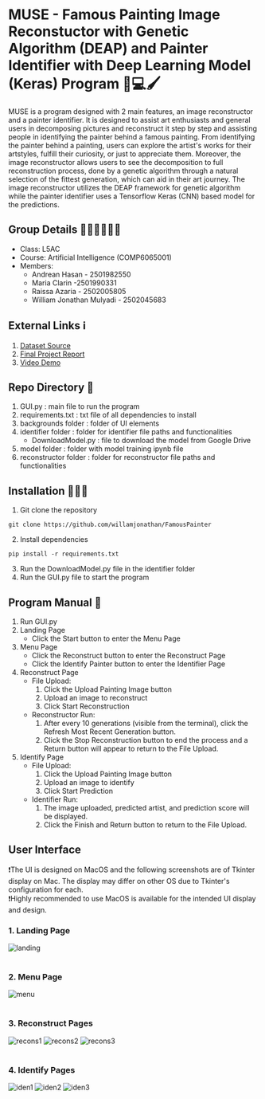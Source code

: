 # MUSE - Famous Painting Image Reconstuctor with Genetic Algorithm (DEAP)  and Painter Identifier with Deep Learning Model (Keras) Program 🧠💻🖌️
MUSE is a program designed with 2 main features, an image reconstructor and a painter identifier. It is designed to assist art enthusiasts and general users in decomposing pictures and reconstruct it step by step and assisting people in identifying the painter behind a famous painting. From identifying the painter behind a painting, users can explore the artist's works for their artstyles, fulfill their curiosity, or just to appreciate them. Moreover, the image reconstructor allows users to see the decomposition to full reconstruction process, done by a genetic algorithm through a natural selection of the fittest generation, which can aid in their art journey. The image reconstructor utilizes the DEAP framework for genetic algorithm while the painter identifier uses a Tensorflow Keras (CNN) based model for the predictions.

## Group Details 🙋🏻‍♀️🙋🏻‍♂️
* Class: L5AC 
* Course: Artificial Intelligence (COMP6065001)
* Members: 
    * Andrean Hasan - 2501982550
    * Maria Clarin -2501990331
    * Raissa Azaria - 2502005805
    * William Jonathan Mulyadi - 2502045683

## External Links ℹ️
1. [Dataset Source](https://www.kaggle.com/code/paultimothymooney/collections-of-paintings-from-50-artists)
2. [Final Project Report](https://docs.google.com/document/d/1HuUScfZPY4FwAHaa4_YAmZmV_ESywZdEj0sNPvb5beY/edit?usp=sharing)
3. [Video Demo](https://drive.google.com/file/d/1ODouZHuYMgsG8821yfGF8lbg3xq737Zw/view?usp=sharing)

## Repo Directory 🧭
1. GUI.py : main file to run the program
2. requirements.txt : txt file of all dependencies to install
3. backgrounds folder : folder of UI elements
4. identifier folder : folder for identifier file paths and functionalities
    * DownloadModel.py : file to download the model from Google Drive
5. model folder : folder with model training ipynb file
6. reconstructor folder : folder for reconstructor file paths and functionalities



## Installation 👨🏻‍💻
1. Git clone the repository
```
git clone https://github.com/willamjonathan/FamousPainter
```
2. Install dependencies
```
pip install -r requirements.txt
```
3. Run the DownloadModel.py file in the identifier folder
4. Run the GUI.py file to start the program



## Program Manual 🔧
1. Run GUI.py
2. Landing Page
    * Click the Start button to enter the Menu Page
3. Menu Page
    * Click the Reconstruct button to enter the Reconstruct Page
    * Click the Identify Painter button to enter the Identifier Page
4. Reconstruct Page
    *  File Upload:
        1. Click the Upload Painting Image button
        2. Upload an image to reconstruct
        3. Click Start Reconstruction
    * Reconstructor Run:
        1. After every 10 generations (visible from the terminal), click the Refresh Most Recent Generation button.
        2. Click the Stop Reconstruction button to end the process and a Return button will appear to return to the File Upload.
5. Identify Page
    * File Upload:
        1. Click the Upload Painting Image button
        2. Upload an image to identify
        3. Click Start Prediction
    * Identifier Run:
        1. The image uploaded, predicted artist, and prediction score will be displayed.
        2. Click the Finish and Return button to return to the File Upload.


##  User Interface
❗The UI is designed on MacOS and the following screenshots are of Tkinter display on Mac. The display may differ on other OS due to Tkinter's configuration for each. 
</br>
❗Highly recommended to use MacOS is available for the intended UI display and design.


### 1. Landing Page
![landing](https://cdn.discordapp.com/attachments/1178977042331615322/1185688349843931136/image.png?ex=65908553&is=657e1053&hm=16b3ce6e9767b0159202531bfd9ede8fa4ec6a4a1a4e1e6eaab192f12fabe6d4&)
</br>
</br>

### 2. Menu Page
![menu](https://cdn.discordapp.com/attachments/1178977042331615322/1185688389601722499/image.png?ex=6590855d&is=657e105d&hm=e987385a7191b0e2b5e637d5b8e369977c41bb22d4a51aadc844cd707a12a1d0&)
</br>
</br>

### 3. Reconstruct Pages
![recons1](https://cdn.discordapp.com/attachments/1178977042331615322/1185688443326582864/image.png?ex=65908569&is=657e1069&hm=520bb9d568ea885b706f652c2aed5bf78cc30d61a050593652b0350a69039c5f&)
![recons2](https://cdn.discordapp.com/attachments/1178977042331615322/1185688500528496741/image.png?ex=65908577&is=657e1077&hm=23e53414500cf05b561aa7a8a538c31453afa5bf60d49c69b26e48230249b400&)
![recons3](https://cdn.discordapp.com/attachments/1178977042331615322/1185688624721838091/image.png?ex=65908595&is=657e1095&hm=628a11abe8acf6454f396186c323f6bc271658e28f421981bf18053f44d5dcd2&)
</br>
</br>

### 4. Identify Pages
![iden1](https://cdn.discordapp.com/attachments/1178977042331615322/1185688868889043105/image.png?ex=659085cf&is=657e10cf&hm=0e3d6f013474df9eda94a8c6b338fbc9aa52cbd55c40c270e064b74008434fc7&)
![iden2](https://cdn.discordapp.com/attachments/1178977042331615322/1185688972597407764/image.png?ex=659085e8&is=657e10e8&hm=ede7423216364919bac176e09d80d442ec93711672b94cad3cfbc68c37cd0301&)
![iden3](https://cdn.discordapp.com/attachments/1178977042331615322/1185689094320300042/image.png?ex=65908605&is=657e1105&hm=5f84e8dd48548eb8fc482c9dae9cf2f00f9d1df0fe4ebbb00d4784fdab50a9d7&)
</br>
</br>
